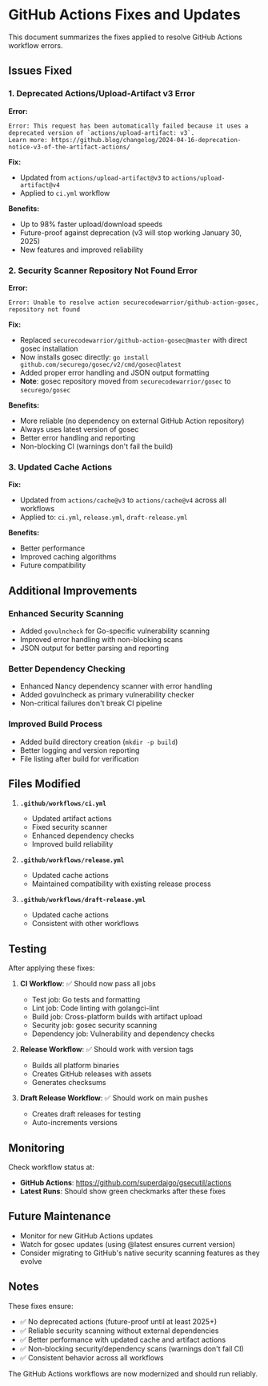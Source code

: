# GitHub Actions Fixes and Updates

This document summarizes the fixes applied to resolve GitHub Actions workflow errors.

## Issues Fixed

### 1. Deprecated Actions/Upload-Artifact v3 Error

**Error:**
```
Error: This request has been automatically failed because it uses a deprecated version of `actions/upload-artifact: v3`. 
Learn more: https://github.blog/changelog/2024-04-16-deprecation-notice-v3-of-the-artifact-actions/
```

**Fix:**
- Updated from `actions/upload-artifact@v3` to `actions/upload-artifact@v4`
- Applied to `ci.yml` workflow

**Benefits:**
- Up to 98% faster upload/download speeds
- Future-proof against deprecation (v3 will stop working January 30, 2025)
- New features and improved reliability

### 2. Security Scanner Repository Not Found Error

**Error:**
```
Error: Unable to resolve action securecodewarrior/github-action-gosec, repository not found
```

**Fix:**
- Replaced `securecodewarrior/github-action-gosec@master` with direct gosec installation
- Now installs gosec directly: `go install github.com/securego/gosec/v2/cmd/gosec@latest`
- Added proper error handling and JSON output formatting
- **Note**: gosec repository moved from `securecodewarrior/gosec` to `securego/gosec`

**Benefits:**
- More reliable (no dependency on external GitHub Action repository)
- Always uses latest version of gosec
- Better error handling and reporting
- Non-blocking CI (warnings don't fail the build)

### 3. Updated Cache Actions

**Fix:**
- Updated from `actions/cache@v3` to `actions/cache@v4` across all workflows
- Applied to: `ci.yml`, `release.yml`, `draft-release.yml`

**Benefits:**
- Better performance
- Improved caching algorithms
- Future compatibility

## Additional Improvements

### Enhanced Security Scanning
- Added `govulncheck` for Go-specific vulnerability scanning
- Improved error handling with non-blocking scans
- JSON output for better parsing and reporting

### Better Dependency Checking
- Enhanced Nancy dependency scanner with error handling
- Added govulncheck as primary vulnerability checker
- Non-critical failures don't break CI pipeline

### Improved Build Process
- Added build directory creation (`mkdir -p build`)
- Better logging and version reporting
- File listing after build for verification

## Files Modified

1. **`.github/workflows/ci.yml`**
   - Updated artifact actions
   - Fixed security scanner
   - Enhanced dependency checks
   - Improved build reliability

2. **`.github/workflows/release.yml`**
   - Updated cache actions
   - Maintained compatibility with existing release process

3. **`.github/workflows/draft-release.yml`**
   - Updated cache actions
   - Consistent with other workflows

## Testing

After applying these fixes:

1. **CI Workflow**: ✅ Should now pass all jobs
   - Test job: Go tests and formatting
   - Lint job: Code linting with golangci-lint
   - Build job: Cross-platform builds with artifact upload
   - Security job: gosec security scanning
   - Dependency job: Vulnerability and dependency checks

2. **Release Workflow**: ✅ Should work with version tags
   - Builds all platform binaries
   - Creates GitHub releases with assets
   - Generates checksums

3. **Draft Release Workflow**: ✅ Should work on main pushes
   - Creates draft releases for testing
   - Auto-increments versions

## Monitoring

Check workflow status at:
- **GitHub Actions**: https://github.com/superdaigo/gsecutil/actions
- **Latest Runs**: Should show green checkmarks after these fixes

## Future Maintenance

- Monitor for new GitHub Actions updates
- Watch for gosec updates (using @latest ensures current version)
- Consider migrating to GitHub's native security scanning features as they evolve

## Notes

These fixes ensure:
- ✅ No deprecated actions (future-proof until at least 2025+)
- ✅ Reliable security scanning without external dependencies
- ✅ Better performance with updated cache and artifact actions
- ✅ Non-blocking security/dependency scans (warnings don't fail CI)
- ✅ Consistent behavior across all workflows

The GitHub Actions workflows are now modernized and should run reliably.